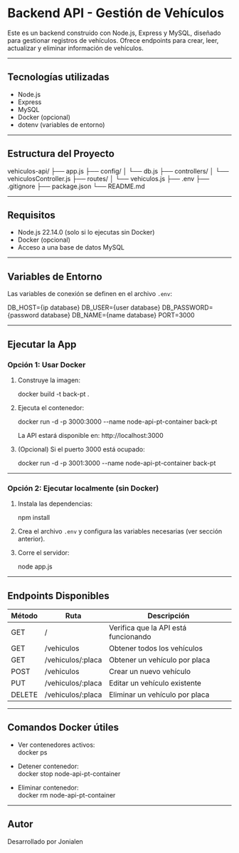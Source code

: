 # Backend API - Gestión de Vehículos

Este es un backend construido con Node.js, Express y MySQL, diseñado para gestionar registros de vehículos. Ofrece endpoints para crear, leer, actualizar y eliminar información de vehículos.

---

## Tecnologías utilizadas

- Node.js  
- Express  
- MySQL  
- Docker (opcional)  
- dotenv (variables de entorno)

---

## Estructura del Proyecto

vehiculos-api/
├── app.js
├── config/
│   └── db.js
├── controllers/
│   └── vehiculosController.js
├── routes/
│   └── vehiculos.js
├── .env
├── .gitignore
├── package.json
└── README.md

---

## Requisitos

- Node.js 22.14.0 (solo si lo ejecutas sin Docker)
- Docker (opcional)
- Acceso a una base de datos MySQL

---

## Variables de Entorno

Las variables de conexión se definen en el archivo `.env`:

DB_HOST={ip database}
DB_USER={user database}
DB_PASSWORD={password database} 
DB_NAME={name database}
PORT=3000

---

## Ejecutar la App

### Opción 1: Usar Docker

1. Construye la imagen:

   docker build -t back-pt .

2. Ejecuta el contenedor:

   docker run -d -p 3000:3000 --name node-api-pt-container back-pt

   La API estará disponible en: http://localhost:3000

3. (Opcional) Si el puerto 3000 está ocupado:

   docker run -d -p 3001:3000 --name node-api-pt-container back-pt

---

### Opción 2: Ejecutar localmente (sin Docker)

1. Instala las dependencias:

   npm install

2. Crea el archivo `.env` y configura las variables necesarias (ver sección anterior).

3. Corre el servidor:

   node app.js

---

## Endpoints Disponibles

Método | Ruta                | Descripción
-------|---------------------|------------------------------------------
GET    | /                   | Verifica que la API está funcionando
GET    | /vehiculos          | Obtener todos los vehículos
GET    | /vehiculos/:placa   | Obtener un vehículo por placa
POST   | /vehiculos          | Crear un nuevo vehículo
PUT    | /vehiculos/:placa   | Editar un vehículo existente
DELETE | /vehiculos/:placa   | Eliminar un vehículo por placa

---

## Comandos Docker útiles

- Ver contenedores activos:  
  docker ps

- Detener contenedor:  
  docker stop node-api-pt-container

- Eliminar contenedor:  
  docker rm node-api-pt-container

---

## Autor

Desarrollado por Jonialen

